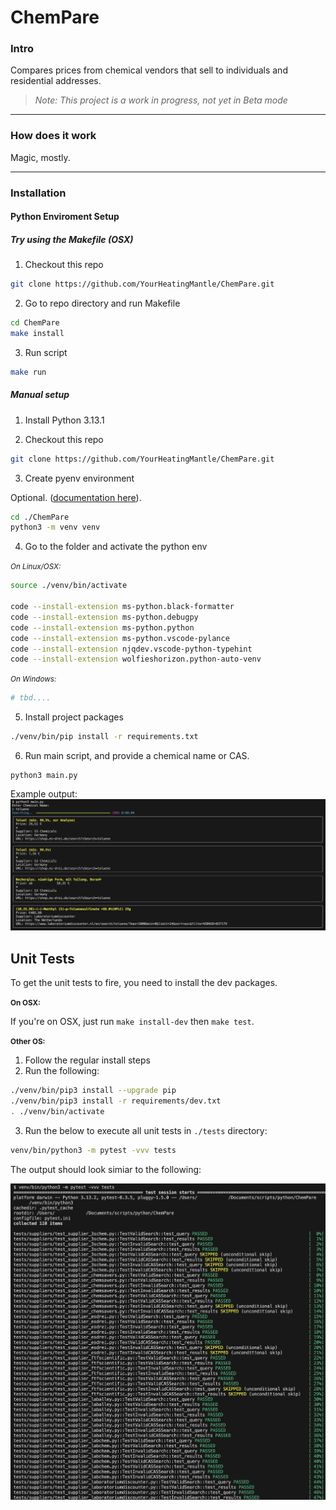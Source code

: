 # ChemPare
### Intro
Compares prices from chemical vendors that sell to individuals and residential addresses.

> _*Note:* This project is a work in progress, not yet in Beta mode_

---

### How does it work
Magic, mostly.

---

### Installation

#### Python Enviroment Setup

##### Try using the Makefile (OSX)

1. Checkout this repo
```bash
git clone https://github.com/YourHeatingMantle/ChemPare.git
```

2. Go to repo directory and run Makefile
```bash
cd ChemPare
make install
```

3. Run script
```bash
make run
```

##### Manual setup

1. Install Python 3.13.1

2. Checkout this repo
```bash
git clone https://github.com/YourHeatingMantle/ChemPare.git
```

3. Create pyenv environment

Optional. ([documentation here](https://packaging.python.org/en/latest/tutorials/installing-packages/#optionally-create-a-virtual-environment)).
```bash
cd ./ChemPare
python3 -m venv venv
```

4. Go to the folder and activate the python env

<small>_On Linux/OSX:_</small>

```bash
source ./venv/bin/activate

code --install-extension ms-python.black-formatter
code --install-extension ms-python.debugpy
code --install-extension ms-python.python
code --install-extension ms-python.vscode-pylance
code --install-extension njqdev.vscode-python-typehint
code --install-extension wolfieshorizon.python-auto-venv

```


<small>_On Windows:_</small>

```powershell
# tbd....
```

5. Install project packages
```bash
./venv/bin/pip install -r requirements.txt
```

6. Run main script, and provide a chemical name or CAS.

```
python3 main.py
```

Example output:
![image](assets/images/demo-screenshot-01.png)


## Unit Tests

To get the unit tests to fire, you need to install the dev packages.

<small>__On OSX:__</small>

If you're on OSX, just run `make install-dev` then `make test`.

<small>__Other OS:__</small>

1. Follow the regular install steps
2. Run the following:

```bash
./venv/bin/pip3 install --upgrade pip
./venv/bin/pip3 install -r requirements/dev.txt
. ./venv/bin/activate

```
3. Run the below to execute all unit tests in `./tests` directory:

```bash
venv/bin/python3 -m pytest -vvv tests
```

The output should look simiar to the following:

![image](assets/images/chempare_unit_tests_output.png)

